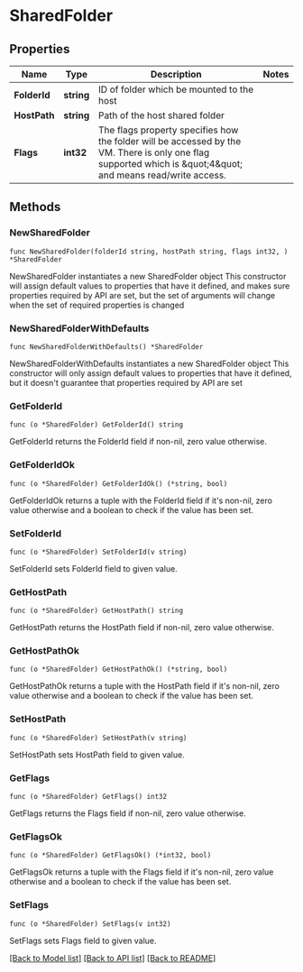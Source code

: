 # SharedFolder

## Properties

Name | Type | Description | Notes
------------ | ------------- | ------------- | -------------
**FolderId** | **string** | ID of folder which be mounted to the host |
**HostPath** | **string** | Path of the host shared folder |
**Flags** | **int32** | The flags property specifies how the folder will be accessed by the VM. There is only one flag supported which is \&quot;4\&quot; and means read/write access.  |

## Methods

### NewSharedFolder

`func NewSharedFolder(folderId string, hostPath string, flags int32, ) *SharedFolder`

NewSharedFolder instantiates a new SharedFolder object
This constructor will assign default values to properties that have it defined,
and makes sure properties required by API are set, but the set of arguments
will change when the set of required properties is changed

### NewSharedFolderWithDefaults

`func NewSharedFolderWithDefaults() *SharedFolder`

NewSharedFolderWithDefaults instantiates a new SharedFolder object
This constructor will only assign default values to properties that have it defined,
but it doesn't guarantee that properties required by API are set

### GetFolderId

`func (o *SharedFolder) GetFolderId() string`

GetFolderId returns the FolderId field if non-nil, zero value otherwise.

### GetFolderIdOk

`func (o *SharedFolder) GetFolderIdOk() (*string, bool)`

GetFolderIdOk returns a tuple with the FolderId field if it's non-nil, zero value otherwise
and a boolean to check if the value has been set.

### SetFolderId

`func (o *SharedFolder) SetFolderId(v string)`

SetFolderId sets FolderId field to given value.

### GetHostPath

`func (o *SharedFolder) GetHostPath() string`

GetHostPath returns the HostPath field if non-nil, zero value otherwise.

### GetHostPathOk

`func (o *SharedFolder) GetHostPathOk() (*string, bool)`

GetHostPathOk returns a tuple with the HostPath field if it's non-nil, zero value otherwise
and a boolean to check if the value has been set.

### SetHostPath

`func (o *SharedFolder) SetHostPath(v string)`

SetHostPath sets HostPath field to given value.

### GetFlags

`func (o *SharedFolder) GetFlags() int32`

GetFlags returns the Flags field if non-nil, zero value otherwise.

### GetFlagsOk

`func (o *SharedFolder) GetFlagsOk() (*int32, bool)`

GetFlagsOk returns a tuple with the Flags field if it's non-nil, zero value otherwise
and a boolean to check if the value has been set.

### SetFlags

`func (o *SharedFolder) SetFlags(v int32)`

SetFlags sets Flags field to given value.

[[Back to Model list]](../README.md#documentation-for-models) [[Back to API list]](../README.md#documentation-for-api-endpoints) [[Back to README]](../README.md)
